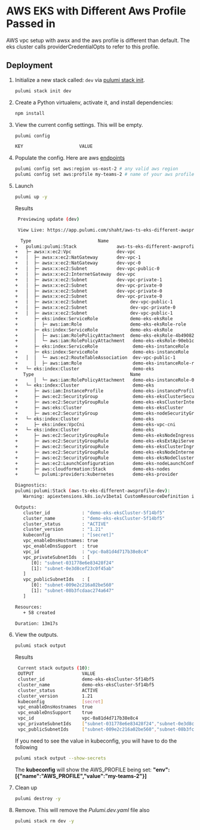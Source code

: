 # AWS EKS with Different Aws Profile Passed in

AWS vpc setup with awsx and the aws profile is different than default.  The eks cluster calls providerCredentialOpts to refer to this profile.

## Deployment

1. Initialize a new stack called: `dev` via [pulumi stack init](https://www.pulumi.com/docs/reference/cli/pulumi_stack_init/).

   ```bash
   pulumi stack init dev
   ```

1. Create a Python virtualenv, activate it, and install dependencies:
   ```bash
   npm install
   ```

1. View the current config settings. This will be empty.

   ```bash
   pulumi config
   ```

   ```bash
   KEY                     VALUE
   ```

1. Populate the config.  Here are aws [endpoints](https://docs.aws.amazon.com/general/latest/gr/rande.html)
      ```bash
   pulumi config set aws:region us-east-2 # any valid aws region
   pulumi config set aws:profile my-teams-2 # name of your aws profile in .aws/credentials
   ```

1. Launch

   ```bash
   pulumi up -y
   ```

   Results
   ```bash
    Previewing update (dev)

    View Live: https://app.pulumi.com/shaht/aws-ts-eks-different-awsprofile/dev/updates/39

     Type                         Name                                 Status       
   +   pulumi:pulumi:Stack               aws-ts-eks-different-awsprofile-dev  creating     
   +   ├─ awsx:x:ec2:Vpc                 dev-vpc                              created      
   +   │  ├─ awsx:x:ec2:NatGateway       dev-vpc-1                            creating     
   +   │  ├─ awsx:x:ec2:NatGateway       dev-vpc-0                            creating     
   +   │  ├─ awsx:x:ec2:Subnet           dev-vpc-public-0                     creating.    
   +   │  ├─ awsx:x:ec2:InternetGateway  dev-vpc                              creating.    
   +   │  ├─ awsx:x:ec2:Subnet           dev-vpc-private-1                    creating.    
   +   │  ├─ awsx:x:ec2:Subnet           dev-vpc-private-0                    creating.    
   +   │  ├─ awsx:x:ec2:Subnet           dev-vpc-private-0                    creating..   
   +   │  ├─ awsx:x:ec2:Subnet           dev-vpc-private-0                    creating...  
   +   │  ├─ awsx:x:ec2:Subnet                dev-vpc-public-1                     creating     
   +   │  ├─ awsx:x:ec2:Subnet                dev-vpc-private-0                    created      
   +   │  ├─ awsx:x:ec2:Subnet                dev-vpc-public-1                     created      
   +      ├─ eks:index:ServiceRole            demo-eks-eksRole                     creating     
   +      │  ├─ aws:iam:Role                  demo-eks-eksRole-role                created      
   +      ├─ eks:index:ServiceRole            demo-eks-eksRole                     created      
   +      │  ├─ aws:iam:RolePolicyAttachment  demo-eks-eksRole-4b490823            created      
   +      │  └─ aws:iam:RolePolicyAttachment   demo-eks-eksRole-90eb1c99            created      
   +      ├─ eks:index:ServiceRole             demo-eks-instanceRole                  created      
   +      ├─ eks:index:ServiceRole             demo-eks-instanceRole                  created      
   +   │  │  └─ aws:ec2:RouteTableAssociation  dev-vpc-public-1                       created      
   +      │  ├─ aws:iam:Role                   demo-eks-instanceRole-role             created      
   +   └─ eks:index:Cluster                    demo-eks                               creating...  
      Type                                    Name                                   Status       Info
   +      │  └─ aws:iam:RolePolicyAttachment   demo-eks-instanceRole-03516f97         created      
   +   └─ eks:index:Cluster                    demo-eks                               creating...  
   +      ├─ aws:iam:InstanceProfile           demo-eks-instanceProfile               created      
   +      ├─ aws:ec2:SecurityGroup             demo-eks-eksClusterSecurityGroup            created      
   +      ├─ aws:ec2:SecurityGroupRule         demo-eks-eksClusterInternetEgressRule       created      
   +      ├─ aws:eks:Cluster                   demo-eks-eksCluster                         created      Cluster is ready
   +      ├─ aws:ec2:SecurityGroup             demo-eks-nodeSecurityGroup                  created      
   +   └─ eks:index:Cluster                    demo-eks                                    creating.    
   +      ├─ eks:index:VpcCni                  demo-eks-vpc-cni                            created      
   +   └─ eks:index:Cluster                    demo-eks                                    creating..   
   +      ├─ aws:ec2:SecurityGroupRule         demo-eks-eksNodeIngressRule                 created     
   +      ├─ aws:ec2:SecurityGroupRule         demo-eks-eksExtApiServerClusterIngressRule  created     
   +      ├─ aws:ec2:SecurityGroupRule         demo-eks-eksClusterIngressRule              created     
   +      ├─ aws:ec2:SecurityGroupRule         demo-eks-eksNodeInternetEgressRule          created     
   +      ├─ aws:ec2:SecurityGroupRule         demo-eks-eksNodeClusterIngressRule          created     
   +      ├─ aws:ec2:LaunchConfiguration       demo-eks-nodeLaunchConfiguration            created     
   +      ├─ aws:cloudformation:Stack          demo-eks-nodes                              created     
   +      └─ pulumi:providers:kubernetes       demo-eks-provider                           created     
   
   Diagnostics:
   pulumi:pulumi:Stack (aws-ts-eks-different-awsprofile-dev):
      Warning: apiextensions.k8s.io/v1beta1 CustomResourceDefinition is deprecated in v1.16+, unavailable in v1.22+; use apiextensions.k8s.io/v1 CustomResourceDefinition
   
   Outputs:
      cluster_id            : "demo-eks-eksCluster-5f14bf5"
      cluster_name          : "demo-eks-eksCluster-5f14bf5"
      cluster_status        : "ACTIVE"
      cluster_version       : "1.21"
      kubeconfig            : "[secret]"
      vpc_enableDnsHostnames: true
      vpc_enableDnsSupport  : true
      vpc_id                : "vpc-0a81d4d717b38e8c4"
      vpc_privateSubnetIds  : [
         [0]: "subnet-031778e6e83428f24"
         [1]: "subnet-0e3d8cef23c0f45ab"
      ]
      vpc_publicSubnetIds   : [
         [0]: "subnet-009e2c216a02be560"
         [1]: "subnet-08b3fcdaac274a647"
      ]

   Resources:
      + 58 created

   Duration: 13m17s

1. View the outputs.
   ```bash
   pulumi stack output
   ```

   Results
   ```bash
    Current stack outputs (10):
    OUTPUT                  VALUE
    cluster_id              demo-eks-eksCluster-5f14bf5
    cluster_name            demo-eks-eksCluster-5f14bf5
    cluster_status          ACTIVE
    cluster_version         1.21
    kubeconfig              [secret]
    vpc_enableDnsHostnames  true
    vpc_enableDnsSupport    true
    vpc_id                  vpc-0a81d4d717b38e8c4
    vpc_privateSubnetIds    ["subnet-031778e6e83428f24","subnet-0e3d8cef23c0f45ab"]
    vpc_publicSubnetIds     ["subnet-009e2c216a02be560","subnet-08b3fcdaac274a647"]
   ```

   If you need to see the value in kubeconfig, you will have to do the following
   ```bash
   pulumi stack output --show-secrets
   ```

   The **kubeconfig** will show the AWS_PROFILE being set:
   **"env":[{"name":"AWS_PROFILE","value":"my-teams-2"}]**

1. Clean up
   ```bash
   pulumi destroy -y
   ```

1. Remove.  This will remove the *Pulumi.dev.yaml* file also
   ```bash
   pulumi stack rm dev -y
   ```
